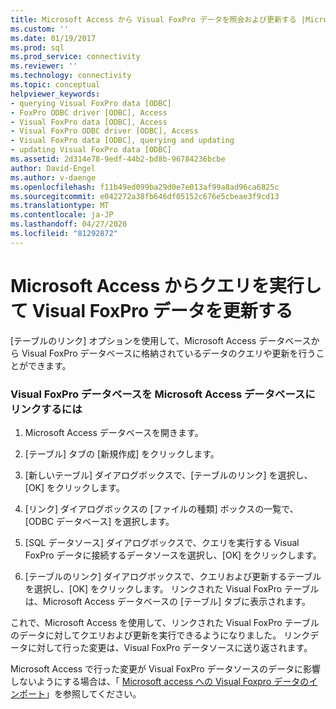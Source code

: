 ```yaml
---
title: Microsoft Access から Visual FoxPro データを照会および更新する |Microsoft Docs
ms.custom: ''
ms.date: 01/19/2017
ms.prod: sql
ms.prod_service: connectivity
ms.reviewer: ''
ms.technology: connectivity
ms.topic: conceptual
helpviewer_keywords:
- querying Visual FoxPro data [ODBC]
- FoxPro ODBC driver [ODBC], Access
- Visual FoxPro data [ODBC], Access
- Visual FoxPro ODBC driver [ODBC], Access
- Visual FoxPro data [ODBC], querying and updating
- updating Visual FoxPro data [ODBC]
ms.assetid: 2d314e78-9edf-44b2-bd8b-96784236bcbe
author: David-Engel
ms.author: v-daenge
ms.openlocfilehash: f11b49ed099ba29d0e7e013af99a8ad96ca6825c
ms.sourcegitcommit: e042272a38fb646df05152c676e5cbeae3f9cd13
ms.translationtype: MT
ms.contentlocale: ja-JP
ms.lasthandoff: 04/27/2020
ms.locfileid: "81292872"
---
```

# <a name="querying-and-updating-visual-foxpro-data-from-microsoft-access"></a>Microsoft Access からクエリを実行して Visual FoxPro データを更新する
[テーブルのリンク] オプションを使用して、Microsoft Access データベースから Visual FoxPro データベースに格納されているデータのクエリや更新を行うことができます。  
  
### <a name="to-link-a-visual-foxpro-database-to-a-microsoft-access-database"></a>Visual FoxPro データベースを Microsoft Access データベースにリンクするには  
  
1.  Microsoft Access データベースを開きます。  
  
2.  [テーブル] タブの [新規作成] をクリックします。  
  
3.  [新しいテーブル] ダイアログボックスで、[テーブルのリンク] を選択し、[OK] をクリックします。  
  
4.  [リンク] ダイアログボックスの [ファイルの種類] ボックスの一覧で、[ODBC データベース] を選択します。  
  
5.  [SQL データソース] ダイアログボックスで、クエリを実行する Visual FoxPro データに接続するデータソースを選択し、[OK] をクリックします。  
  
6.  [テーブルのリンク] ダイアログボックスで、クエリおよび更新するテーブルを選択し、[OK] をクリックします。 リンクされた Visual FoxPro テーブルは、Microsoft Access データベースの [テーブル] タブに表示されます。  
  
 これで、Microsoft Access を使用して、リンクされた Visual FoxPro テーブルのデータに対してクエリおよび更新を実行できるようになりました。 リンクデータに対して行った変更は、Visual FoxPro データソースに送り返されます。  
  
 Microsoft Access で行った変更が Visual FoxPro データソースのデータに影響しないようにする場合は、「 [Microsoft access への Visual Foxpro データのインポート](../../odbc/microsoft/importing-visual-foxpro-data-into-microsoft-access.md)」を参照してください。
